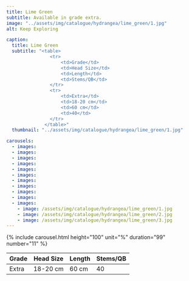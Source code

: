 ```yaml
---
title: Lime Green
subtitle: Available in grade extra.
image: "../assets/img/catalogue/hydrangea/lime_green/1.jpg"
alt: Keep Exploring

caption: 
  title: Lime Green
  subtitle: "<table>
                <tr>
                    <td>Grade</td>
                    <td>Head Size</td>
                    <td>Length</td>
                    <td>Stems/QB</td>
                </tr>
                <tr>
                    <td>Extra</td>
                    <td>18-20 cm</td>
                    <td>60 cm</td>
                    <td>40</td>
                </tr>
              </table>"
  thumbnail: "../assets/img/catalogue/hydrangea/lime_green/1.jpg"

carousels:
  - images:
  - images:
  - images:
  - images:
  - images:
  - images:
  - images:
  - images:
  - images:
  - images:
  - images:
    - image: /assets/img/catalogue/hydrangea/lime_green/1.jpg
    - image: /assets/img/catalogue/hydrangea/lime_green/2.jpg
    - image: /assets/img/catalogue/hydrangea/lime_green/3.jpg
---
```


{% include carousel.html height="100" unit="%" duration="99" number="11" %}

| Grade | Head Size | Length | Stems/QB |
|-------|-----------|--------|----------|
| Extra |  18-20 cm | 60 cm  |    40    |
